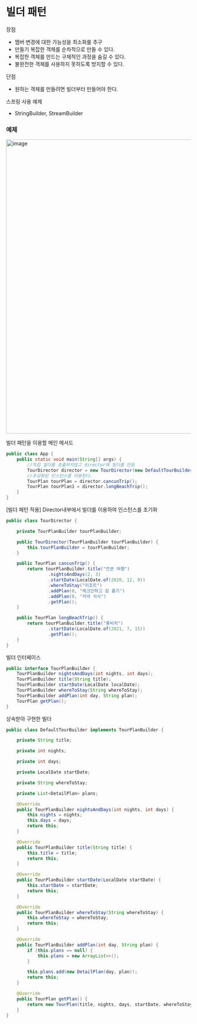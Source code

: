# 빌더 패턴
장점
- 멤버 변경에 대한 가능성을 최소화를 추구
- 만들기 복잡한 객체를 순차적으로 만들 수 있다.
- 복잡한 객체를 만드는 구체적인 과정을 숨길 수 있다.
- 불완전한 객체를 사용하지 못하도록 방지할 수 있다.
  
단점
- 원하는 객체를 만들려면 빌더부터 만들어야 한다.

스프링 사용 예제
- StringBuilder, StreamBuilder

### 예제
  
<img width="800" alt="image" src="https://github.com/hanuk96/TIL/assets/12428689/d431198e-8e88-4725-a31e-91134f1e3c4b">

빌더 패턴을 이용할 메인 메서드

```java
public class App {
    public static void main(String[] args) {
        //직접 빌더를 호출하지않고 director에 빌더를 만듬
        TourDirector director = new TourDirector(new DefaultTourBuilder());
        //추상화된 인스턴스를 이용한다.
        TourPlan tourPlan = director.cancunTrip();
        TourPlan tourPlan1 = director.longBeachTrip();
    }
}
```

[빌더 패턴 적용] Director내부에서 빌더를 이용하여 인스턴스를 초기화

```java
public class TourDirector {

    private TourPlanBuilder tourPlanBuilder;

    public TourDirector(TourPlanBuilder tourPlanBuilder) {
        this.tourPlanBuilder = tourPlanBuilder;
    }

    public TourPlan cancunTrip() {
        return tourPlanBuilder.title("칸쿤 여행")
                .nightsAndDays(2, 3)
                .startDate(LocalDate.of(2020, 12, 9))
                .whereToStay("리조트")
                .addPlan(0, "체크인하고 짐 풀기")
                .addPlan(0, "저녁 식사")
                .getPlan();
    }

    public TourPlan longBeachTrip() {
        return tourPlanBuilder.title("롱비치")
                .startDate(LocalDate.of(2021, 7, 15))
                .getPlan();
    }
}
```

빌더 인터페이스

```java
public interface TourPlanBuilder {
    TourPlanBuilder nightsAndDays(int nights, int days);
    TourPlanBuilder title(String title);
    TourPlanBuilder startDate(LocalDate localDate);
    TourPlanBuilder whereToStay(String whereToStay);
    TourPlanBuilder addPlan(int day, String plan);
    TourPlan getPlan();
}
```

상속받아 구현한 빌더

```java
public class DefaultTourBuilder implements TourPlanBuilder {

    private String title;

    private int nights;

    private int days;

    private LocalDate startDate;

    private String whereToStay;

    private List<DetailPlan> plans;

    @Override
    public TourPlanBuilder nightsAndDays(int nights, int days) {
        this.nights = nights;
        this.days = days;
        return this;
    }

    @Override
    public TourPlanBuilder title(String title) {
        this.title = title;
        return this;
    }

    @Override
    public TourPlanBuilder startDate(LocalDate startDate) {
        this.startDate = startDate;
        return this;
    }

    @Override
    public TourPlanBuilder whereToStay(String whereToStay) {
        this.whereToStay = whereToStay;
        return this;
    }

    @Override
    public TourPlanBuilder addPlan(int day, String plan) {
        if (this.plans == null) {
            this.plans = new ArrayList<>();
        }

        this.plans.add(new DetailPlan(day, plan));
        return this;
    }

    @Override
    public TourPlan getPlan() {
        return new TourPlan(title, nights, days, startDate, whereToStay, plans);
    }
}
```
